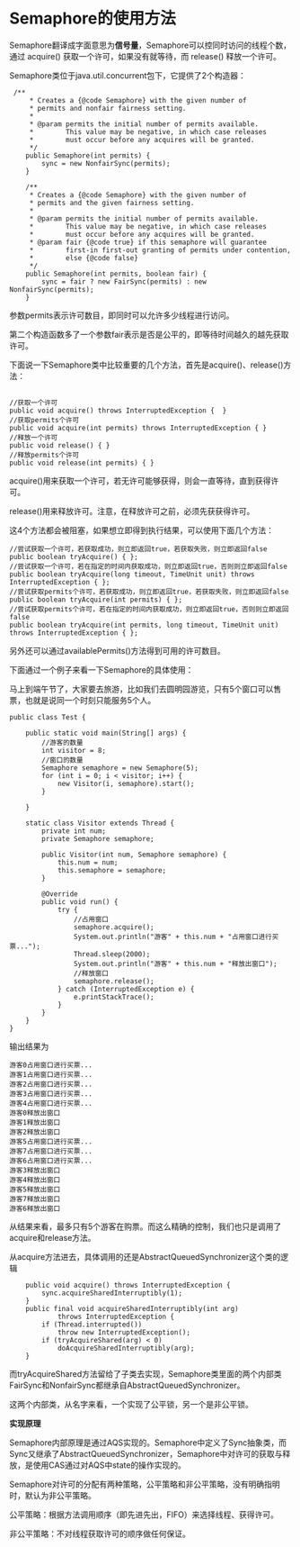 # Semaphore的使用方法

Semaphore翻译成字面意思为**信号量**，Semaphore可以控同时访问的线程个数，通过 acquire() 获取一个许可，如果没有就等待，而 release() 释放一个许可。

Semaphore类位于java.util.concurrent包下，它提供了2个构造器：

```
 /**
     * Creates a {@code Semaphore} with the given number of
     * permits and nonfair fairness setting.
     *
     * @param permits the initial number of permits available.
     *        This value may be negative, in which case releases
     *        must occur before any acquires will be granted.
     */
    public Semaphore(int permits) {
        sync = new NonfairSync(permits);
    }

    /**
     * Creates a {@code Semaphore} with the given number of
     * permits and the given fairness setting.
     *
     * @param permits the initial number of permits available.
     *        This value may be negative, in which case releases
     *        must occur before any acquires will be granted.
     * @param fair {@code true} if this semaphore will guarantee
     *        first-in first-out granting of permits under contention,
     *        else {@code false}
     */
    public Semaphore(int permits, boolean fair) {
        sync = fair ? new FairSync(permits) : new NonfairSync(permits);
    }
```

参数permits表示许可数目，即同时可以允许多少线程进行访问。

第二个构造函数多了一个参数fair表示是否是公平的，即等待时间越久的越先获取许可。

下面说一下Semaphore类中比较重要的几个方法，首先是acquire()、release()方法：

```

//获取一个许可
public void acquire() throws InterruptedException {  }
//获取permits个许可     
public void acquire(int permits) throws InterruptedException { } 
//释放一个许可   
public void release() { }          
//释放permits个许可
public void release(int permits) { } 
```

acquire()用来获取一个许可，若无许可能够获得，则会一直等待，直到获得许可。

release()用来释放许可。注意，在释放许可之前，必须先获获得许可。

这4个方法都会被阻塞，如果想立即得到执行结果，可以使用下面几个方法：

```
//尝试获取一个许可，若获取成功，则立即返回true，若获取失败，则立即返回false
public boolean tryAcquire() { };   
//尝试获取一个许可，若在指定的时间内获取成功，则立即返回true，否则则立即返回false
public boolean tryAcquire(long timeout, TimeUnit unit) throws InterruptedException { };  
//尝试获取permits个许可，若获取成功，则立即返回true，若获取失败，则立即返回false
public boolean tryAcquire(int permits) { }; 
//尝试获取permits个许可，若在指定的时间内获取成功，则立即返回true，否则则立即返回false
public boolean tryAcquire(int permits, long timeout, TimeUnit unit) throws InterruptedException { }; 
```

另外还可以通过availablePermits()方法得到可用的许可数目。

下面通过一个例子来看一下Semaphore的具体使用：

马上到端午节了，大家要去旅游，比如我们去圆明园游览，只有5个窗口可以售票，也就是说同一个时刻只能服务5个人。

```
public class Test {

    public static void main(String[] args) {
        //游客的数量
        int visitor = 8;
        //窗口的数量
        Semaphore semaphore = new Semaphore(5);
        for (int i = 0; i < visitor; i++) {
            new Visitor(i, semaphore).start();
        }

    }

    static class Visitor extends Thread {
        private int num;
        private Semaphore semaphore;

        public Visitor(int num, Semaphore semaphore) {
            this.num = num;
            this.semaphore = semaphore;
        }

        @Override
        public void run() {
            try {
                //占用窗口
                semaphore.acquire();
                System.out.println("游客" + this.num + "占用窗口进行买票...");
                Thread.sleep(2000);
                System.out.println("游客" + this.num + "释放出窗口");
                //释放窗口
                semaphore.release();
            } catch (InterruptedException e) {
                e.printStackTrace();
            }
        }
    }
}
```

输出结果为

```
游客0占用窗口进行买票...
游客1占用窗口进行买票...
游客2占用窗口进行买票...
游客3占用窗口进行买票...
游客4占用窗口进行买票...
游客0释放出窗口
游客1释放出窗口
游客2释放出窗口
游客5占用窗口进行买票...
游客7占用窗口进行买票...
游客6占用窗口进行买票...
游客3释放出窗口
游客4释放出窗口
游客5释放出窗口
游客7释放出窗口
游客6释放出窗口
```

从结果来看，最多只有5个游客在购票。而这么精确的控制，我们也只是调用了acquire和release方法。

从acquire方法进去，具体调用的还是AbstractQueuedSynchronizer这个类的逻辑

```
    public void acquire() throws InterruptedException {
        sync.acquireSharedInterruptibly(1);
    }
    public final void acquireSharedInterruptibly(int arg)
            throws InterruptedException {
        if (Thread.interrupted())
            throw new InterruptedException();
        if (tryAcquireShared(arg) < 0)
            doAcquireSharedInterruptibly(arg);
    }
```

而tryAcquireShared方法留给了子类去实现，Semaphore类里面的两个内部类FairSync和NonfairSync都继承自AbstractQueuedSynchronizer。

这两个内部类，从名字来看，一个实现了公平锁，另一个是非公平锁。



**实现原理**

Semaphore内部原理是通过AQS实现的。Semaphore中定义了Sync抽象类，而Sync又继承了AbstractQueuedSynchronizer，Semaphore中对许可的获取与释放，是使用CAS通过对AQS中state的操作实现的。

Semaphore对许可的分配有两种策略，公平策略和非公平策略，没有明确指明时，默认为非公平策略。

公平策略：根据方法调用顺序（即先进先出，FIFO）来选择线程、获得许可。 

非公平策略：不对线程获取许可的顺序做任何保证。